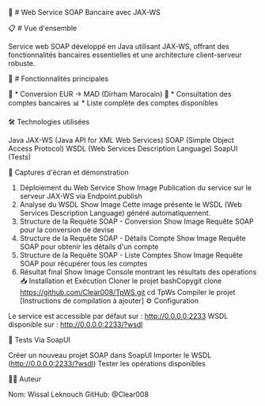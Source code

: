 🏦 # Web Service SOAP Bancaire avec JAX-WS

📋 # Vue d'ensemble

Service web SOAP développé en Java utilisant JAX-WS, offrant des fonctionnalités bancaires essentielles et une architecture client-serveur robuste.

🎯 # Fonctionnalités principales

💱 * Conversion EUR → MAD (Dirham Marocain)
🏦 * Consultation des comptes bancaires
📊 * Liste complète des comptes disponibles

🛠️ Technologies utilisées

Java
JAX-WS (Java API for XML Web Services)
SOAP (Simple Object Access Protocol)
WSDL (Web Services Description Language)
SoapUI (Tests)

📸 Captures d'écran et démonstration
1. Déploiement du Web Service
   Show Image
   Publication du service sur le serveur JAX-WS via Endpoint.publish
2. Analyse du WSDL
   Show Image
   Cette image présente le WSDL (Web Services Description Language) généré automatiquement.
3. Structure de la Requête SOAP - Conversion
   Show Image
   Requête SOAP pour la conversion de devise
4. Structure de la Requête SOAP - Détails Compte
   Show Image
   Requête SOAP pour obtenir les détails d'un compte
5. Structure de la Requête SOAP - Liste Comptes
   Show Image
   Requête SOAP pour récupérer tous les comptes
6. Résultat final
   Show Image
   Console montrant les résultats des opérations
   📥 Installation et Exécution
   Cloner le projet
   bashCopygit clone https://github.com/Clear008/TpWS.git
   cd TpWs
   Compiler le projet
   [Instructions de compilation à ajouter]
   ⚙️ Configuration

Le service est accessible par défaut sur : http://0.0.0.0:2233
WSDL disponible sur : http://0.0.0.0:2233/?wsdl

🧪 Tests
Via SoapUI

Créer un nouveau projet SOAP dans SoapUI
Importer le WSDL (http://0.0.0.0:2233/?wsdl)
Tester les opérations disponibles

👨‍💻 Auteur

Nom: Wissal Leknouch
GitHub: @Clear008